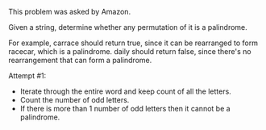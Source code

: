 This problem was asked by Amazon.

Given a string, determine whether any permutation of it is a palindrome.

For example, carrace should return true, since it can be rearranged to form racecar, which is a palindrome. daily should return false, since there's no rearrangement that can form a palindrome.

Attempt #1:
  - Iterate through the entire word and keep count of all the letters.
  - Count the number of odd letters.
  - If there is more than 1 number of odd letters then it cannot be a palindrome.
  
